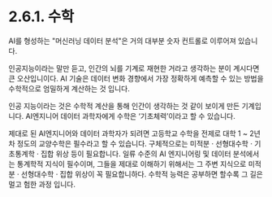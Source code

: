 # 2.6.1. 수학

AI를 형성하는 "머신러닝 데이터 분석"은 거의 대부분 숫자 컨트롤로 이루어져 있습니다. 

인공지능이라는 말만 듣고, 인간의 뇌를 기계로 재현한 거라고 생각하는 분이 계시다면 큰 오산입니이다. AI 기술은 데이터 변화 경향에서 가장 정확하게 예측할 수 있는 방법을 수학적으로 엄밀하게 계산하는 것 입니다. 

인공 지능이라는 것은 수학적 계산을 통해 인간이 생각하는 것 같이 보이게 만든 기계입니다. AI엔지니어 데이터 과학자에게 수학은 ‘기초체력’이라고 할 수 있습니다.

제대로 된 AI엔지니어와 데이터 과학자가 되려면 고등학교 수학을 전제로 대학 1 ~ 2년 차 정도의 교양수학은 필수라고 할 수 있습니다. 구체적으로는 미적분 · 선형대수학 · 기초통계학 · 집합 위상 등이 필요합니다. 일류 수준의 AI 엔지니어링 및 데이터 분석에서는 통계학적 지식이 필수이며, 그들을 제대로 이해하기 위해서는 그 주변 지식으로 미적분 · 선형대수학 · 집합 위상이 꼭 필요합니하다. 수학적 능력은 공부하면 할수록 그 길은 멀고 험한 과정 입니다. 


